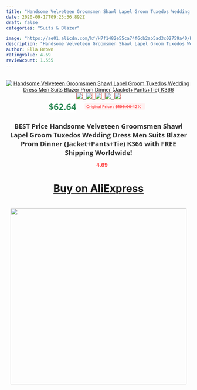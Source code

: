 ```yaml
---
title: "Handsome Velveteen Groomsmen Shawl Lapel Groom Tuxedos Wedding Dress Men Suits Blazer Prom Dinner (Jacket+Pants+Tie) K366"
date: 2020-09-17T09:25:36.892Z
draft: false
categories: "Suits & Blazer"

image: "https://ae01.alicdn.com/kf/H7f1482e55ca74f6cb2ab5ad3c02759a40/Handsome-Velveteen-Groomsmen-Shawl-Lapel-Groom-Tuxedos-Wedding-Dress-Men-Suits-Blazer-Prom-Dinner-Jacket-Pants.jpg"
description: "Handsome Velveteen Groomsmen Shawl Lapel Groom Tuxedos Wedding Dress Men Suits Blazer Prom Dinner (Jacket+Pants+Tie) K366"
author: Ella Brown
ratingvalue: 4.69
reviewcount: 1.555
---
```

<br>
<div style="text-align: center;">
<a href="https://s.click.aliexpress.com/e/_A6CAZn" target="_blank" rel="nofollow noopener noreferrer"><img alt="Handsome Velveteen Groomsmen Shawl Lapel Groom Tuxedos Wedding Dress Men Suits Blazer Prom Dinner (Jacket+Pants+Tie) K366" class="magnifier-image" src="https://ae01.alicdn.com/kf/H7f1482e55ca74f6cb2ab5ad3c02759a40/Handsome-Velveteen-Groomsmen-Shawl-Lapel-Groom-Tuxedos-Wedding-Dress-Men-Suits-Blazer-Prom-Dinner-Jacket-Pants.jpg_640x640.jpg">
<br>
<img style="border:1px solid salmon" src="https://ae01.alicdn.com/kf/H7f1482e55ca74f6cb2ab5ad3c02759a40/Handsome-Velveteen-Groomsmen-Shawl-Lapel-Groom-Tuxedos-Wedding-Dress-Men-Suits-Blazer-Prom-Dinner-Jacket-Pants.jpg_120x120.jpg">&nbsp;&nbsp;<img style="border:1px solid salmon" src="https://ae01.alicdn.com/kf/H3f8d2f3f3f574610b080b09e7d5889044/Handsome-Velveteen-Groomsmen-Shawl-Lapel-Groom-Tuxedos-Wedding-Dress-Men-Suits-Blazer-Prom-Dinner-Jacket-Pants.jpg_120x120.jpg">&nbsp;&nbsp;<img style="border:1px solid salmon" src="https://ae01.alicdn.com/kf/Hc635a025836e4b3fba6724cbecb6a8b2m/Handsome-Velveteen-Groomsmen-Shawl-Lapel-Groom-Tuxedos-Wedding-Dress-Men-Suits-Blazer-Prom-Dinner-Jacket-Pants.jpg_120x120.jpg">&nbsp;&nbsp;<img style="border:1px solid salmon" src="https://ae01.alicdn.com/kf/Ha73946661839431f9548ff882eda78172/Handsome-Velveteen-Groomsmen-Shawl-Lapel-Groom-Tuxedos-Wedding-Dress-Men-Suits-Blazer-Prom-Dinner-Jacket-Pants.jpg_120x120.jpg">&nbsp;&nbsp;<img style="border:1px solid salmon" src="https://ae01.alicdn.com/kf/H6f2e5068ef7c4fb1b9755d64683e192dM/Handsome-Velveteen-Groomsmen-Shawl-Lapel-Groom-Tuxedos-Wedding-Dress-Men-Suits-Blazer-Prom-Dinner-Jacket-Pants.jpg_120x120.jpg"></a></div><br0>
<div style="text-align: center;"><span style="background-color: white; border: 0px; box-sizing: border-box; color: seagreen; display: inline-block; font-family: &quot;open sans&quot; , &quot;arial&quot; , &quot;helvetica&quot; , sans-serif , &quot;heiti&quot;; font-size: 24px; font-stretch: inherit; font-weight: 700; line-height: inherit; margin: 0px 10px 0px 0px; padding: 0px; vertical-align: middle;">$62.64 </span>
<span style="background: rgb(255 , 241 , 241); border-radius: 3px; border: 0px; box-sizing: border-box; color: #ff4747; display: inline-block; font-family: inherit; font-size: 12px; font-stretch: inherit; font-style: inherit; font-variant: inherit; font-weight: 600; line-height: inherit; margin: 0px; padding: 2px 5px; transform: scale(0.9); vertical-align: middle;">Original Price : <b style="text-decoration: line-through;">$108.00 </b> 42%&nbsp;&nbsp;</span></div>
<h1 style="color: #333333; display: inline-block; font-family: &quot;open sans&quot; , &quot;arial&quot; , &quot;helvetica&quot; , sans-serif , &quot;heiti&quot;; font-size: 18px; font-stretch: inherit; font-weight: 700; text-align: center;">BEST Price Handsome Velveteen Groomsmen Shawl Lapel Groom Tuxedos Wedding Dress Men Suits Blazer Prom Dinner (Jacket+Pants+Tie) K366 with FREE Shipping Worldwide!</h1>
<div style="color: #ff4747; text-align: center;">
<img src="https://4.bp.blogspot.com/-M0ZcTcb-5uY/XleCXlxnR4I/AAAAAAAAAEc/OrjgMkXV1oMQFaCRZj5HQwOCBcu3w1FegCPcBGAYYCw/s1600/star.png" style="height: 15px;">&nbsp;<b>4.69</b></div>
<div class="button_cont" align="center"><a class="buynow_a" href="https://s.click.aliexpress.com/e/_A6CAZn" target="_blank" rel="nofollow noopener noreferrer"><H1>Buy on AliExpress</H1></a></div><br>
<div class="separator" style="clear: both; text-align: center;">
<img src="https://lh3.googleusercontent.com/-pTy5HemUv9M/XlePHvY0dAI/AAAAAAAAAE4/0nX5iRUoIWY8eMW9Dpxeirr157OZliDIgCLcBGAsYHQ/s1600/badge.gif" width="480">
</div>
